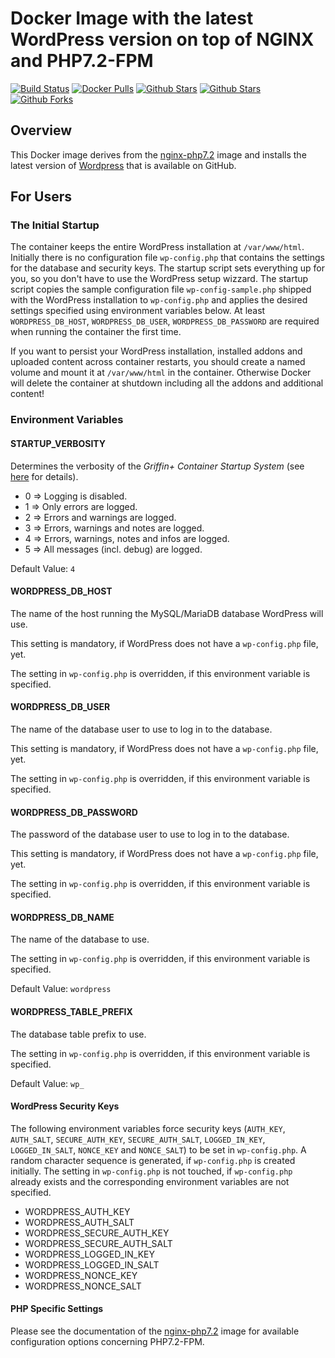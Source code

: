# Docker Image with the latest WordPress version on top of NGINX and PHP7.2-FPM

[![Build Status](https://dev.azure.com/griffinplus/Docker%20Images/_apis/build/status/10?branchName=master)](https://dev.azure.com/griffinplus/Docker%20Images/_build/latest?definitionId=10&branchName=master)
[![Docker Pulls](https://img.shields.io/docker/pulls/griffinplus/wordpress.svg)](https://hub.docker.com/r/griffinplus/wordpress)
[![Github Stars](https://img.shields.io/github/stars/griffinplus/docker-wordpress.svg?label=github%20%E2%98%85)](https://github.com/griffinplus/docker-wordpress)
[![Github Stars](https://img.shields.io/github/contributors/griffinplus/docker-wordpress.svg)](https://github.com/griffinplus/docker-wordpress)
[![Github Forks](https://img.shields.io/github/forks/griffinplus/docker-wordpress.svg?label=github%20forks)](https://github.com/griffinplus/docker-wordpress)

## Overview
This Docker image derives from the [nginx-php7.2](https://github.com/griffinplus/docker-nginx-php7.2) image and installs
the latest version of [Wordpress](https://github.com/wordpress/wordpress) that is available on GitHub.

## For Users

### The Initial Startup

The container keeps the entire WordPress installation at `/var/www/html`. Initially there is no configuration file
`wp-config.php` that contains the settings for the database and security keys. The startup script sets everything
up for you, so you don't have to use the WordPress setup wizzard. The startup script copies the sample configuration
file `wp-config-sample.php` shipped with the WordPress installation to `wp-config.php` and applies the desired settings
specified using environment variables below. At least `WORDPRESS_DB_HOST`, `WORDPRESS_DB_USER`, `WORDPRESS_DB_PASSWORD`
are required when running the container the first time.

If you want to persist your WordPress installation, installed addons and uploaded content across container restarts,
you should create a named volume and mount it at `/var/www/html` in the container. Otherwise Docker will delete the
container at shutdown including all the addons and additional content!

### Environment Variables

#### STARTUP_VERBOSITY

Determines the verbosity of the *Griffin+ Container Startup System* (see [here](https://github.com/GriffinPlus/docker-base/tree/master/base)
for details).

- 0 => Logging is disabled.
- 1 => Only errors are logged.
- 2 => Errors and warnings are logged.
- 3 => Errors, warnings and notes are logged.
- 4 => Errors, warnings, notes and infos are logged.
- 5 => All messages (incl. debug) are logged.

Default Value: `4`

#### WORDPRESS_DB_HOST

The name of the host running the MySQL/MariaDB database WordPress will use.

This setting is mandatory, if WordPress does not have a `wp-config.php` file, yet.

The setting in `wp-config.php` is overridden, if this environment variable is specified.

#### WORDPRESS_DB_USER

The name of the database user to use to log in to the database.

This setting is mandatory, if WordPress does not have a `wp-config.php` file, yet.

The setting in `wp-config.php` is overridden, if this environment variable is specified.

#### WORDPRESS_DB_PASSWORD

The password of the database user to use to log in to the database.

This setting is mandatory, if WordPress does not have a `wp-config.php` file, yet.

The setting in `wp-config.php` is overridden, if this environment variable is specified.

#### WORDPRESS_DB_NAME

The name of the database to use.

The setting in `wp-config.php` is overridden, if this environment variable is specified.

Default Value: `wordpress`

#### WORDPRESS_TABLE_PREFIX

The database table prefix to use.

The setting in `wp-config.php` is overridden, if this environment variable is specified.

Default Value: `wp_`

#### WordPress Security Keys

The following environment variables force security keys (`AUTH_KEY`, `AUTH_SALT`, `SECURE_AUTH_KEY`, `SECURE_AUTH_SALT`,
`LOGGED_IN_KEY`, `LOGGED_IN_SALT`, `NONCE_KEY` and `NONCE_SALT`) to be set in `wp-config.php`. A random character
sequence is generated, if `wp-config.php` is created initially. The setting in `wp-config.php` is not touched, if
`wp-config.php` already exists and the corresponding environment variables are not specified.

- WORDPRESS_AUTH_KEY
- WORDPRESS_AUTH_SALT
- WORDPRESS_SECURE_AUTH_KEY
- WORDPRESS_SECURE_AUTH_SALT
- WORDPRESS_LOGGED_IN_KEY
- WORDPRESS_LOGGED_IN_SALT
- WORDPRESS_NONCE_KEY
- WORDPRESS_NONCE_SALT

#### PHP Specific Settings

Please see the documentation of the [nginx-php7.2](https://github.com/griffinplus/docker-nginx-php7.2) image for
available configuration options concerning PHP7.2-FPM.
